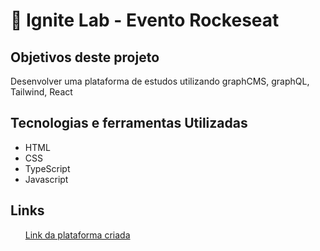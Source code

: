 <h1>🚀 Ignite Lab - Evento Rockeseat</h1>

<h2>Objetivos deste projeto</h1>
<p>Desenvolver uma plataforma de estudos utilizando graphCMS, graphQL, Tailwind, React</p> 

<h2>Tecnologias e ferramentas Utilizadas</h2>
<ul>
 <li>HTML</li>
 <li>CSS</li>
 <li>TypeScript</li>
 <li>Javascript</li>
</ul>

<h2>Links</h2>
<ul>
 <lil><a href="https://event-platform-7k25ux6rg-flavioporfirio.vercel.app">Link da plataforma criada</a></li>
</ul>
